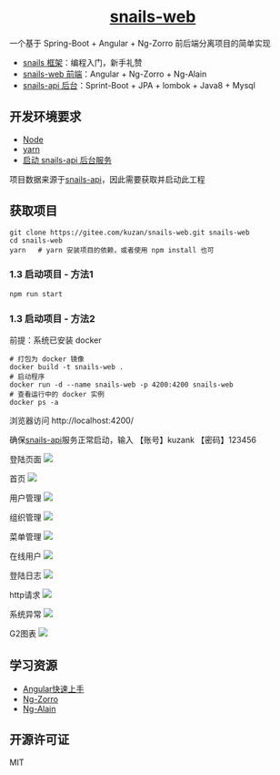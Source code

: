<h1 align="center"><a href="https://gitee.com/kuzan/snails-web">snails-web</a></h1>
一个基于 Spring-Boot + Angular + Ng-Zorro 前后端分离项目的简单实现

- [snails 框架](https://gitee.com/kuzan/snails)：编程入门，新手礼赞
- [snails-web 前端](https://gitee.com/kuzan/snails-web)：Angular + Ng-Zorro + Ng-Alain
- [snails-api 后台](https://gitee.com/kuzan/snails-api)：Sprint-Boot + JPA + lombok + Java8 + Mysql

## 开发环境要求
- [Node](https://nodejs.org/zh-cn/)
- [yarn](https://yarn.bootcss.com/)
- [启动 snails-api 后台服务](https://gitee.com/kuzan/snails-api)

项目数据来源于[snails-api](https://gitee.com/kuzan/snails-api)，因此需要获取并启动此工程

## 获取项目

```shell
git clone https://gitee.com/kuzan/snails-web.git snails-web
cd snails-web
yarn   # yarn 安装项目的依赖，或者使用 npm install 也可
```

### 1.3 启动项目 - 方法1
```shell
npm run start
```

### 1.3 启动项目 - 方法2
前提：系统已安装 docker
```shell
# 打包为 docker 镜像
docker build -t snails-web .
# 启动程序
docker run -d --name snails-web -p 4200:4200 snails-web
# 查看运行中的 docker 实例
docker ps -a 
```

浏览器访问 http://localhost:4200/

确保[snails-api](https://gitee.com/kuzan/snails-api)服务正常启动，输入 【账号】kuzank 【密码】123456

登陆页面
![](https://tva1.sinaimg.cn/large/006tNbRwgy1gay9bm9jpej31cq0u079f.jpg)

首页
![](https://tva1.sinaimg.cn/large/006tNbRwgy1gay9d1y1o7j31cc0u07wh.jpg)

用户管理
![](https://tva1.sinaimg.cn/large/006tNbRwgy1gay9drj5xjj31ck0u00y9.jpg)

组织管理
![](https://tva1.sinaimg.cn/large/006tNbRwgy1gay9e8m16nj31cn0u0grh.jpg)

菜单管理
![](https://tva1.sinaimg.cn/large/006tNbRwgy1gay9etun63j31cr0u07aq.jpg)

在线用户
![](https://tva1.sinaimg.cn/large/006tNbRwgy1gay9fj317qj31cu0u00yf.jpg)

登陆日志
![](https://tva1.sinaimg.cn/large/006tNbRwgy1gay9g2nz92j31cn0u017t.jpg)

http请求
![](https://tva1.sinaimg.cn/large/006tNbRwgy1gay9gmcmiaj31cp0u0n8p.jpg)

系统异常
![](https://tva1.sinaimg.cn/large/006tNbRwgy1gay9h9q1vzj31cm0u0qa5.jpg)

G2图表
![](https://tva1.sinaimg.cn/large/006tNbRwgy1gay9hwyfesj31ct0u0q9m.jpg)

## 学习资源
- [Angular快速上手](https://angular.cn/guide/quickstart)
- [Ng-Zorro](https://ng.ant.design/docs/introduce/zh)
- [Ng-Alain](https://ng-alain.com/)


## 开源许可证
MIT
